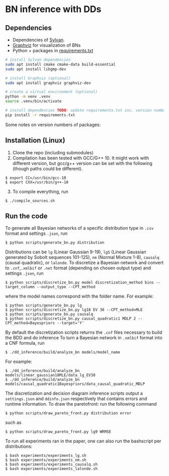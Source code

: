 # BN inference with DDs

## Dependencies

- Dependencies of [Sylvan](https://github.com/trolando/sylvan).
- [Graphviz](https://graphviz.org/) for visualization of BNs
- Python + packages in [requirements.txt](requirements.txt)

```bash
# install Sylvan dependencies
sudo apt install cmake cmake-data build-essential
sudo apt install libgmp-dev

# install Graphviz (optional)
sudo apt install graphviz graphviz-dev

# create a virtual environment (optional)
python -m venv .venv
source .venv/bin/activate

# install dependencies TODO: update requirements.txt inc. version numbers
pip install -r requirements.txt
```

Some notes on version numbers of packages:

## Installation (Linux)

1. Clone the repo (including submodules)
2. Compilation has been tested with GCC/G++ 10. It might work with different version, but gcc/g++ version can be set with the following (though paths could be different).

```shell
$ export CC=/usr/bin/gcc-10
$ export CXX=/usr/bin/g++-10
```

3. To compile everything, run

```shell
$ ./compile_sources.sh
```

## Run the code

To generate all Bayesian networks of a specific distribution type in `.csv` format and settings `.json`, run

```shell
$ python scripts/generate_bn.py distribution
```
Distributions can be `lg` (Linear Gaussian 9-19), `lgS` (Linear Gaussian generated by Sobolt sequences 101-125), `nm` (Normal Mixture 1-8), `causalq` (causal quadratic), or `lalonde`. 
To discretize a Bayesian network and convert to `.cnf`,`.xmlbif` or `.net` format (depending on chosen output type) and settings `.json`, run

```shell
$ python scripts/discretize_bn.py model discretization_method bins --target_column --output_type --CPT_method
```
where the model names correspond with the folder name. For example:

```shell
$ python scripts/generate_bn.py lg 
$ python scripts/discretize_bn.py lg18 EV 30 --CPT_method=MLE 
$ python scripts/generate_bn.py causalq 
$ python scripts/discretize_bn.py causal_quadratic1 MDLP 2 --CPT_method=Bayespriors --target='Y' 
```
By default the discretization scripts returns the `.cnf` files necessary to build the BDD and do inference
To turn a Bayesian network in `.xmlbif` format into a CNF formula, run

```shell
$ ./dd_inference/build/analyze_bn models/model_name
```
For example:
```shell
$ ./dd_inference/build/analyze_bn models/linear_gaussian18MLE/data_lg_EV30
$ ./dd_inference/build/analyze_bn models/causal_quadratic1Bayespriors/data_causal_quadratic_MDLP
```

The discretization and decision diagram inference scripts output a `settings.json` and `ddinfo.json` respectively that contains errors and runtime information.
To draw the paretofront: run the following command

```shell
$ python scripts/draw_pareto_front.py distribution error
```
such as 
```shell
$ python scripts/draw_pareto_front.py lg9 WRMSE
```
To run all experiments ran in the paper, one can also run the bashscript per distributions:
```shell
$ bash experiments/experiments_lg.sh
$ bash experiments/experiments_nm.sh
$ bash experiments/experiments_causalq.sh
$ bash experiments/experiments_lalonde.sh
```
